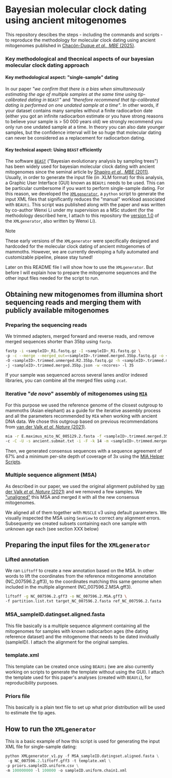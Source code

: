 # Bayesian molecular clock dating using ancient mitogenomes

This repository descibes the steps - including the commands and scripts - to reproduce the methodology for molecular clock dating using ancient mitogenomes published in [Chacón-Duque _et al._, _MBE_ (2025)](https://academic.oup.com/mbe/article/42/4/msaf065/8107989).

### Key methodological and thecnical aspects of our bayesian molecular clock dating approach 

#### Key methodological aspect: "single-sample" dating

In our paper _"we confirm that there is a bias when simultaneously estimating the age of multiple samples at the same time using tip-calibrated dating in_ ```BEAST```_"_ and _"therefore recommend that tip-calibrated dating is performed on one undated sample at a time"_. In other words, if your dataset contains many samples without a finite radiocarbon date (either you got an infinite radiocarbon estimate or you have strong reasons to believe your sample is > 50 000 years old) we strongly recommend you only run one undated sample at a time. In theory you can also date younger samples, but the confidence interval will be so huge that molecular dating can never be considered as a replacement for radiocarbon dating. 

#### Key technical aspect: Using ```BEAST``` efficiently

The software [```BEAST```](https://bmcecolevol.biomedcentral.com/articles/10.1186/1471-2148-7-214) ("Bayesian evolutionary analysis by sampling trees") has been widely used for bayesian molecular clock dating with ancient mitogenomes since the seminal article by [Shapiro _et al_., _MBE_ (2011)](https://academic.oup.com/mbe/article/28/2/879/1212114). Usually, in order to generate the input file (in .XLM format) for this analysis, a Graphic User Interface (GUI) known as ```BEAUti``` needs to be used. This can be particular cumbersome if you want to perform single-sample dating. For this reason, we developed the [```XMLgenerator```](https://github.com/VanssyLi/beastXMLgenerator/tree/main), a ```python``` script to generate the input XML files that significantly reduces the "manual" workload associated with ```BEAUti```. This script was published along with the paper and was written by co-author Wenxi Li under my supervision as a MSc student (for the methodology described here, I attach to this repository the [version 1.0](https://github.com/jcchacond/ancient_mitogenomes_molecular_clock_dating/blob/main/XMLgenerator_v1.py) of the ```XMLgenerator```, also written by Wenxi Li).

> [!NOTE]
> These early versions of the ```XMLgenerator``` were specifically designed and hardcoded for the molecular clock dating of ancient mitogenomes of mammoths. However, we are currently developing a fully automated and customizable pipeline, please stay tuned!

Later on this README file I will show how to use the ```XMLgenerator```. But before I will explain how to prepare the mitogenome sequences and the other input files needed for the script to run.

## Obtaining new mitogenomes from illumina short sequencing reads and merging them with publicly available mitogenomes

### Preparing the sequencing reads

We trimmed adapters, merged forward and reverse reads, and remove merged sequences shorter than 35bp using ```fastp```.

```bash
fastp -i <sampleID>_R1.fastq.gz -I <sampleID>_R1.fastq.gz \
-p -c --merge --merged_out=<sampleID>.trimmed.merged.35bp.fastq.gz -o <sampleID>.trimmed.unmerged.R1.35bp.fastq.gz \
-O <sampleID>.trimmed.unmerged.R2.35bp.fastq.gz -h <sampleID>.trimmed.merged.35bp.html \
-j <sampleID>.trimmed.merged.35bp.json -w <ncores> -l 35
```

If your sample was sequenced across several lanes and/or indexed libraries, you can combine all the merged files using ```zcat```.

### Iterative "_de novo_" assembly of mitogenomes using [```MIA```](https://github.com/mpieva/mapping-iterative-assembler/)

For this purpose we used the reference genome of the closest outgroup to mammoths (Asian elephant) as a guide for the iterative assembly process and all the parameters recommended by ```MIA``` when working with ancient DNA data. We chose this outgroup based on previous recommendations from [van der Valk _et al_. _Nature_ (2021)](https://www.nature.com/articles/s41586-021-03224-9).

```bash
mia -r E.maximus_mito_NC_005129.2.fasta -f <sampleID>.trimmed.merged.35bp.fastq \
-c -C -U -s ancient.submat.txt -i -F -k 14 -m <sampleID>.trimmed.merged.35bp.maln
```

Then, we generated consensus sequences with a sequence agreement of 67% and a minimum per-site depth of coverage of 3x using the [MIA Helper Scripts](https://github.com/aersoares81/mia-helper-scripts).

### Multiple sequence alignment (MSA)

As described in our paper, we used the original alignment published by [van der Valk _et al_. _Nature_ (2021)](https://www.nature.com/articles/s41586-021-03224-9) and we removed a few samples. We ["unaligned"](https://github.com/jcchacond/unalignMSA) this MSA and merged it with all the new consensus mitogenomes.

We aligned all of them together with ```MUSCLE``` v3 using default parameters. We visually inspected the MSA using ```SeaView``` to correct any alignment errors.
Subsequenty we created subsets containing each one sample with unknown age each (see section XXX below)

## Preparing the input files for the ```XMLgenerator```

### Lifted annotation

We ran ```Liftoff``` to create a new annotation based on the MSA. In other words to lift the coordinates from the reference mitogenome annotation (NC_007596.2.gff3), to the coordinates matching this same genome when included in the multiple alignment (NC_007596.2.MSA.gff3). 

```bash
liftoff -g NC_007596.2.gff3 -o NC_007596.2.MSA.gff3 \
-f partition.list.txt target_NC_007596.2.fasta ref_NC_007596.2.fasta
```

### MSA_sampleID.datingset.aligned.fasta

This file basically is a multiple sequence alignment containing all the mitogenomes for samples with known radiocarbon ages (the dating reference dataset) and the mitogenome that needs to be dated invidually (sampleID). I attach the alignment for the original samples.

### template.xml

This template can be created once using ```BEAUti``` (we are also currently working on scripts to generate the template without using the GUI). I attach the template used for this paper's analyses (created with ```BEAUti```), for reproducibility purposes.

### Priors file

This basically is a plain text file to set up what prior distribution will be used to estimate the tip ages. 



## How to run  the ```XMLgenerator```

This is a basic example of how this script is used for generating the input XML file for single-sample dating:

```python
python XMLgenerator_v1.py -f MSA_sampleID.datingset.aligned.fasta \
 -g NC_007596.2.liftoff.gff3 -t template.xml \
-p priors.sampleID.uniform.csv \
-m 100000000 -l 100000 -o sampleID.uniform.chain1.xml
```


